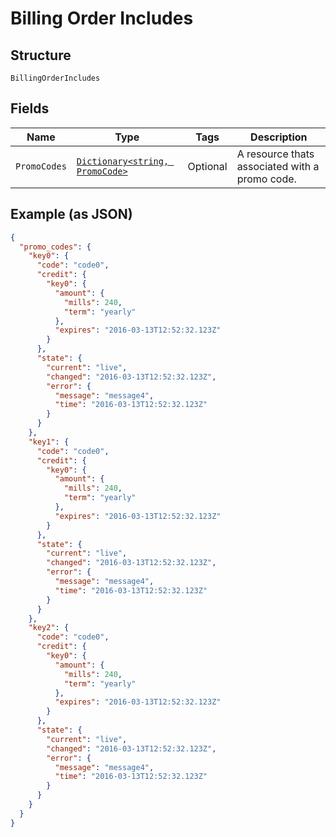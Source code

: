 
# Billing Order Includes

## Structure

`BillingOrderIncludes`

## Fields

| Name | Type | Tags | Description |
|  --- | --- | --- | --- |
| `PromoCodes` | [`Dictionary<string, PromoCode>`](../../doc/models/promo-code.md) | Optional | A resource thats associated with a promo code. |

## Example (as JSON)

```json
{
  "promo_codes": {
    "key0": {
      "code": "code0",
      "credit": {
        "key0": {
          "amount": {
            "mills": 240,
            "term": "yearly"
          },
          "expires": "2016-03-13T12:52:32.123Z"
        }
      },
      "state": {
        "current": "live",
        "changed": "2016-03-13T12:52:32.123Z",
        "error": {
          "message": "message4",
          "time": "2016-03-13T12:52:32.123Z"
        }
      }
    },
    "key1": {
      "code": "code0",
      "credit": {
        "key0": {
          "amount": {
            "mills": 240,
            "term": "yearly"
          },
          "expires": "2016-03-13T12:52:32.123Z"
        }
      },
      "state": {
        "current": "live",
        "changed": "2016-03-13T12:52:32.123Z",
        "error": {
          "message": "message4",
          "time": "2016-03-13T12:52:32.123Z"
        }
      }
    },
    "key2": {
      "code": "code0",
      "credit": {
        "key0": {
          "amount": {
            "mills": 240,
            "term": "yearly"
          },
          "expires": "2016-03-13T12:52:32.123Z"
        }
      },
      "state": {
        "current": "live",
        "changed": "2016-03-13T12:52:32.123Z",
        "error": {
          "message": "message4",
          "time": "2016-03-13T12:52:32.123Z"
        }
      }
    }
  }
}
```

